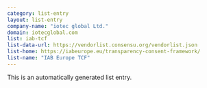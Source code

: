 ```yaml
---
category: list-entry
layout: list-entry
company-name: "iotec global Ltd."
domain: iotecglobal.com
list: iab-tcf
list-data-url: https://vendorlist.consensu.org/vendorlist.json
list-home: https://iabeurope.eu/transparency-consent-framework/
list-name: "IAB Europe TCF"
---
```


This is an automatically generated list entry.
